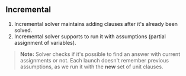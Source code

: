 ## Incremental

1. Incremental solver maintains adding clauses after it's already been solved.
2. Incremental solver supports to run it with assumptions (partial assignment of variables). 

> **Note:** Solver checks if it's possible to find an answer with 
current assignments or not. Each launch doesn't remember previous 
assumptions, as we run it with the **new** set of unit clauses.
